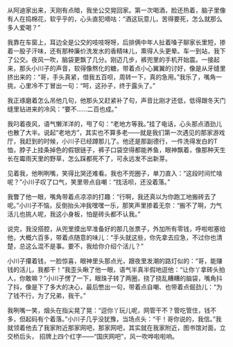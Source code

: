 从阿迪家出来，天刚有点暗，我坐公交晃回家。第一次喝酒，脸还热着，脑子里像有人在捣棉花，软乎乎的，心头直犯嘀咕：“酒这玩意儿，苦得要死，怎么就那么多人爱喝？”

我靠在车窗上，耳边全是公交的吱吱呀呀，后排俩中年人扯着嗓子聊家长里短，掺着一股子汗味，还有那种廉价洗发水的香精味儿，熏得人头更晕。车一到站，我下了公交。夜风一吹，脑袋更飘了几分。刚迈几步，裤兜里的手机开始震。一接起来，那头小川子的声音，软得像熬化的糖，带着点小心翼翼的讨好，像是从牙缝里挤出来的：“哥，手头真紧，借我五百呗，周转一下，真的急用。”我乐了，嘴角一挑，心里冷不丁冒出一句：“呵，这孙子，终于露头了。”

我正琢磨着怎么吊他几句，他那头又赶紧补了句，声音比刚才还低，低得跟冬天门缝里钻进来的冷风：“要不……二百也成。”

我叼着夜风，语气懒洋洋的，甩了句：“老地方等我。”挂了电话，心头那点酒劲儿也散了大半。说起“老地方”，其实也不算多老——就是我们第一次遇见的那家游戏厅，我赶到的时候，小川子已经蹲那儿了。他还是那副德行，一件洗得发白的T恤，脖子上挂条掉色的假银链子，裤子口袋空得都能养鱼，眼神飘着，像那种天生长在霉雨天里的野草，怎么踩都死不了，可永远发不出新芽。

见着我，他咧咧嘴，笑得比哭还难看。我也不兜圈子，单刀直入：“这段时间忙啥呢？”小川子叹了口气，笑里带点自嘲：“找活呗，还没着落。”

我瞥了他一眼，嘴角带着点凉凉的打趣：“行啊，我还真以为你跑工地搬砖去了呢。”小川子不恼，反倒抬头冲我嘿嘿一乐，那笑声里掺着无奈：“搬不了啊，力气活儿也挑人呢，我这小身板，怕是砖头都不认我。”

说完，我没搭腔，从兜里摸出早准备好的那几张票子，外加所有零钱，呼啦啦塞给他，大概六百多，带着点随意的味儿：“手头就这些，你先拿去应急，不过你也清楚，总这么混不是事。要不，我给你介绍个活儿？”

小川子攥着钱，一脸惊喜，眼神里头那点光，跟夜里发潮的路灯似的：“哥，能赚钱的活儿，我都干！”我歪头瞅了他一眼，语气半真半假地逗他：“让你丫拿砖头拍人，你敢嘛？”小川子愣了一下，眼珠子转了两圈，挠了挠乱糟糟的脑袋，嘴角抖了抖，像是下了多大的决心，最后憋出一句，带着点自嘲、也带着点倔劲儿：“为了钱不行，为了兄弟，我干。”

我咧嘴一笑，烟头在指尖晃了晃：“逗你丫玩儿呢，网管干不？管吃管住，钱不多，但起码有个着落。”小川子几乎没犹豫，当场点头：“干！哥你说的，我信。”我就领着他去了我家附近那家网吧，那家网吧，其实就在我家附近，图书馆对面，立交桥后头， 招牌上四个红字——“国庆网吧”，风一吹哗啦啦响。
